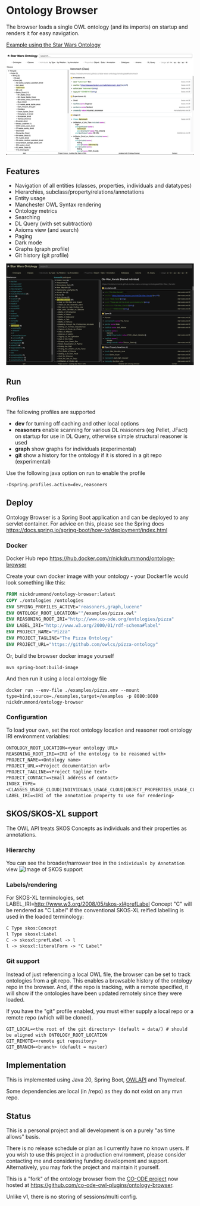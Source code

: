 # Ontology Browser

The browser loads a single OWL ontology (and its imports) on startup and 
renders it for easy navigation.

[Example using the Star Wars Ontology](https://www.star-wars-ontology.co.uk/)

![Image of Ontology browser](docs/astromech.png)

## Features
* Navigation of all entities (classes, properties, individuals and datatypes)
* Hierarchies, subclass/property/relations/annotations
* Entity usage
* Manchester OWL Syntax rendering
* Ontology metrics
* Searching
* DL Query (with set subtraction)
* Axioms view (and search)
* Paging
* Dark mode
* Graphs (graph profile)
* Git history (git profile)

![Image of Ontology browser - dark mode](docs/obi-wan.png)

## Run

### Profiles

The following profiles are supported
* **dev** for turning off caching and other local options
* **reasoners** enable scanning for various DL reasoners (eg Pellet, JFact) on startup for use in DL Query, otherwise simple structural reasoner is used
* **graph** show graphs for individuals (experimental)
* **git** show a history for the ontology if it is stored in a git repo (experimental)

Use the following java option on run to enable the profile
```
-Dspring.profiles.active=dev,reasoners
```

## Deploy

Ontology Browser is a Spring Boot application and can be deployed to any servlet container.
For advice on this, please see the Spring docs
https://docs.spring.io/spring-boot/how-to/deployment/index.html

### Docker

Docker Hub repo https://hub.docker.com/r/nickdrummond/ontology-browser

Create your own docker image with your ontology - your Dockerfile would look something like this:
```dockerfile
FROM nickdrummond/ontology-browser:latest
COPY ./ontologies /ontologies
ENV SPRING_PROFILES_ACTIVE="reasoners,graph,lucene"
ENV ONTOLOGY_ROOT_LOCATION=""/examples/pizza.owl"
ENV REASONING_ROOT_IRI="http://www.co-ode.org/ontologies/pizza"
ENV LABEL_IRI="http://www.w3.org/2000/01/rdf-schema#label"
ENV PROJECT_NAME="Pizza"
ENV PROJECT_TAGLINE="The Pizza Ontology"
ENV PROJECT_URL="https://github.com/owlcs/pizza-ontology"
```

Or, build the browser docker image yourself
```shell
mvn spring-boot:build-image
```

And then run it using a local ontology file
```shell
docker run --env-file ./examples/pizza.env --mount type=bind,source=./examples,target=/examples -p 8080:8080 nickdrummond/ontology-browser
```

### Configuration

To load your own, set the root ontology location and reasoner root ontology IRI environment variables:

    ONTOLOGY_ROOT_LOCATION=<your ontology URL>
    REASONING_ROOT_IRI=<IRI of the ontology to be reasoned with>
    PROJECT_NAME=<Ontology name>
    PROJECT_URL=<Project documentation url>
    PROJECT_TAGLINE=<Project tagline text>
    PROJECT_CONTACT=<Email address of contact>
    INDEX_TYPE=<CLASSES_USAGE_CLOUD|INDIVIDUALS_USAGE_CLOUD|OBJECT_PROPERTIES_USAGE_CLOUD>
    LABEL_IRI=<IRI of the annotation property to use for rendering>

## SKOS/SKOS-XL support

The OWL API treats SKOS Concepts as individuals and their properties as annotations.

### Hierarchy
You can see the broader/narrower tree in the `individuals by Annotation` view
![Image of SKOS support](docs/skos.png)

### Labels/rendering
For SKOS-XL terminologies, set LABEL_IRI=http://www.w3.org/2008/05/skos-xl#prefLabel
Concept "C" will be rendered as "C Label" if the conventional SKOS-XL reified labelling is used in the loaded terminology:

    C Type skos:Concept
    l Type skosxl:Label
    C -> skosxl:prefLabel -> l
    l -> skosxl:literalForm -> "C Label"

### Git support
Instead of just referencing a local OWL file, the browser can be set to track ontologies from a git repo.
This enables a browsable history of the ontology repo in the browser.
And, if the repo is tracking, with a remote specified, it will show if the ontologies have been updated remotely since they were loaded.

If you have the "git" profile enabled, you must either supply a local repo or a remote repo (which will be cloned).

    GIT_LOCAL=<the root of the git directory> (default = data/) # should be aligned with ONTOLOGY_ROOT_LOCATION
    GIT_REMOTE=<remote git repository>
    GIT_BRANCH=<branch> (default = master)

## Implementation

This is implemented using Java 20, Spring Boot, [OWLAPI](https://github.com/owlcs/owlapi) and Thymeleaf.

Some dependencies are local (in /repo) as they do not exist on any mvn repo.


## Status

This is a personal project and all development is on a purely "as time allows" basis.

There is no release schedule or plan as I currently have no known users.
If you wish to use this project in a production environment, please consider contacting me and considering
funding development and support. Alternatively, you may fork the project and maintain it yourself.

This is a "fork" of the ontology browser from the [CO-ODE project](https://code.google.com/p/ontology-browser/) now hosted at https://github.com/co-ode-owl-plugins/ontology-browser.

Unlike v1, there is no storing of sessions/multi config.
